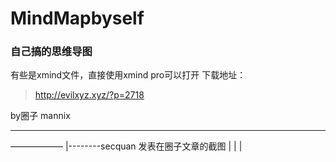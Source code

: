 # MindMapbyself
### 自己搞的思维导图

有些是xmind文件，直接使用xmind pro可以打开
下载地址：
> http://evilxyz.xyz/?p=2718

by圈子 mannix

-----

——————
|--------secquan 发表在圈子文章的截图
|
|
|
